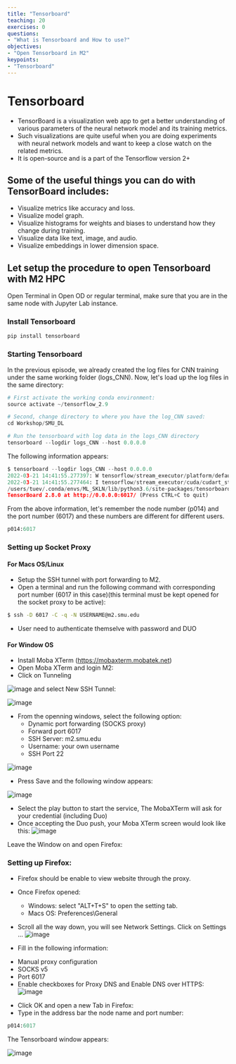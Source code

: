 ```yaml
---
title: "Tensorboard"
teaching: 20
exercises: 0
questions:
- "What is Tensorboard and How to use?"
objectives:
- "Open Tensorboard in M2"
keypoints:
- "Tensorboard"
---
```

#  Tensorboard

- TensorBoard is a visualization web app to get a better understanding of various parameters of the neural network model and its training metrics.
- Such visualizations are quite useful when you are doing experiments with neural network models and want to keep a close watch on the related metrics. 
- It is open-source and is a part of the Tensorflow version 2+

## Some of the useful things you can do with TensorBoard includes:

- Visualize metrics like accuracy and loss.
- Visualize model graph.
- Visualize histograms for weights and biases to understand how they change during training.
- Visualize data like text, image, and audio.
- Visualize embeddings in lower dimension space.

## Let setup the procedure to open Tensorboard with M2 HPC
Open Terminal in Open OD or regular terminal, make sure that you are in the same node with Jupyter Lab instance.

### Install Tensorboard

```python
pip install tensorboard
```

### Starting Tensorboard

In the previous episode, we already created the log files for CNN training under the same working folder (logs_CNN).
Now, let's load up the log files in the same directory:

```python
# First activate the working conda environment:
source activate ~/tensorflow_2.9

# Second, change directory to where you have the log_CNN saved:
cd Workshop/SMU_DL

# Run the tensorboard with log data in the logs_CNN directory
tensorboard --logdir logs_CNN --host 0.0.0.0
```

The following information appears:

```python
$ tensorboard --logdir logs_CNN --host 0.0.0.0
2022-03-21 14:41:55.277397: W tensorflow/stream_executor/platform/default/dso_loader.cc:59] Could not load dynamic library 'libcudart.so.10.1'; dlerror: libcudart.so.10.1: cannot open shared object file: No such file or directory; LD_LIBRARY_PATH: :/users/tuev/Applications/lib:/users/tuev/Applications/lib
2022-03-21 14:41:55.277464: I tensorflow/stream_executor/cuda/cudart_stub.cc:29] Ignore above cudart dlerror if you do not have a GPU set up on your machine.
/users/tuev/.conda/envs/ML_SKLN/lib/python3.6/site-packages/tensorboard_data_server/bin/server: /lib64/libc.so.6: version `GLIBC_2.18' not found (required by /users/tuev/.conda/envs/ML_SKLN/lib/python3.6/site-packages/tensorboard_data_server/bin/server)
TensorBoard 2.8.0 at http://0.0.0.0:6017/ (Press CTRL+C to quit)
```

From the above information, let's remember the node number (p014) and the port number (6017) and these numbers are different for different users.

```python
p014:6017
```

### Setting up Socket Proxy

#### For Macs OS/Linux

- Setup the SSH tunnel with port forwarding to M2.
- Open a terminal and run the following command with corresponding port number (6017 in this case)(this terminal must be kept opened for the socket proxy to be active):

```bash
$ ssh -D 6017 -C -q -N USERNAME@m2.smu.edu
```

- User need to authenticate themselve with password and DUO

#### For Window OS

- Install Moba XTerm (https://mobaxterm.mobatek.net)
- Open Moba XTerm and login M2:
- Click on Tunneling

![image](https://user-images.githubusercontent.com/43855029/159352196-45fc777e-bcc7-4e13-9679-65d2baf9d355.png)
 and select New SSH Tunnel:
 
 ![image](https://user-images.githubusercontent.com/43855029/159352273-0c670730-58de-4e9c-bb99-81e063857c8e.png)

- From the openning windows, select the following option:
    + Dynamic port forwarding (SOCKS proxy)
    + Forward port 6017
    + SSH Server: m2.smu.edu
    + Username: your own username
    + SSH Port 22

![image](https://user-images.githubusercontent.com/43855029/159352517-82bd36c2-b679-446c-8d30-7eecd4b28dbc.png)
 
- Press Save and the following window appears:

![image](https://user-images.githubusercontent.com/43855029/159352914-34075591-ba97-4c00-8dbe-e92e4c170348.png)

- Select the play button to start the service, The MobaXTerm will ask for your credential (including Duo) 
- Once accepting the Duo push, your Moba XTerm screen would look like this:
![image](https://user-images.githubusercontent.com/43855029/159353202-ba2fde99-2c13-40cc-9854-1ccf83af9f1b.png)

Leave the Window on and open Firefox:

### Setting up Firefox:
- Firefox should be enable to view website through the proxy.
- Once Firefox opened:
  + Windows: select "ALT+T+S" to open the setting tab.
  + Macs OS: Preferences\General
  
- Scroll all the way down, you  will see Network Settings. Click on Settings ...
![image](https://user-images.githubusercontent.com/43855029/159353682-0f295c34-2a88-4b0b-8d5a-b89c631bdd92.png)

- Fill in the following information:
+ Manual proxy configuration
+ SOCKS v5
+ Port 6017
+ Enable checkboxes for Proxy DNS and Enable DNS over HTTPS:
![image](https://user-images.githubusercontent.com/43855029/159354645-5ef3f328-d351-42f2-939a-4822d544babc.png)

- Click OK and open a new Tab in Firefox:
- Type in the address bar the node name and port number:

```python
p014:6017
```

The Tensorboard window appears:

![image](https://user-images.githubusercontent.com/43855029/159354281-a9fd7371-f14c-4c72-91ec-9daf4e4ac4dd.png)
